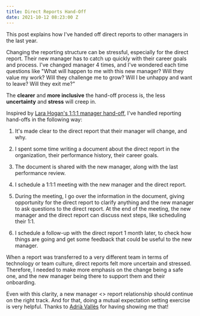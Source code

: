 ```yaml
---
title: Direct Reports Hand-Off
date: 2021-10-12 08:23:00 Z
---
```


This post explains how I've handed off direct reports to other managers in the last year.

Changing the reporting structure can be stressful, especially for the direct report. Their new manager has to catch up quickly with their career goals and process. I've changed manager 4 times, and I've wondered each time questions like "What will happen to me with this new manager? Will they value my work? Will they challenge me to grow? Will I be unhappy and want to leave? Will they exit me?"

The **clearer** and **more inclusive** the hand-off process is, the less **uncertainty** and **stress** will creep in.

Inspired by [Lara Hogan's 1:1:1 manager hand-off](https://larahogan.me/blog/manager-handoffs/), I've handled reporting hand-offs in the following way:

1. It's made clear to the direct report that their manager will change, and why.

2. I spent some time writing a document about the direct report in the organization, their performance history, their career goals.

3. The document is shared with the new manager, along with the last performance review.

4. I schedule a 1:1:1 meeting with the new manager and the direct report.

5. During the meeting, I go over the information in the document, giving opportunity for the direct report to clarify anything and the new manager to ask questions to the direct report. At the end of the meeting, the new manager and the direct report can discuss next steps, like scheduling their 1:1.

6. I schedule a follow-up with the direct report 1 month later, to check how things are going and get some feedback that could be useful to the new manager.

When a report was transferred to a very different team in terms of technology or team culture, direct reports felt more uncertain and stressed. Therefore, I needed to make more emphasis on the change being a safe one, and the new manager being there to support them and their onboarding.

Even with this clarity, a new manager <> report relationship should continue on the right track. And for that, doing a mutual expectation setting exercise is very helpful. Thanks to [Adrià Vallès](https://www.linkedin.com/in/adriavalles/) for having showing me that!